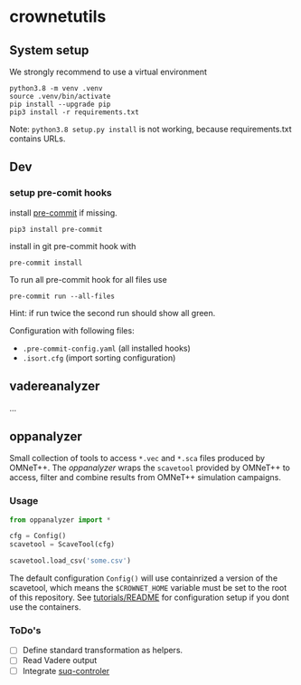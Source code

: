 # crownetutils

## System setup
We strongly recommend to use a virtual environment
```
python3.8 -m venv .venv
source .venv/bin/activate
pip install --upgrade pip
pip3 install -r requirements.txt
```
Note: `python3.8 setup.py install` is not working, because requirements.txt contains URLs.

## Dev

### setup pre-comit hooks

install [pre-commit](https://pre-commit.com/#config-args) if missing.

```
pip3 install pre-commit
```

install in git pre-commit hook with

```
pre-commit install
```

To run all pre-commit hook for all files use

```
pre-commit run --all-files
```

Hint: if run twice the second run should show all green.

Configuration with following files:

- `.pre-commit-config.yaml` (all installed hooks)
- `.isort.cfg` (import sorting configuration)



## vadereanalyzer

...

## oppanalyzer

Small collection of tools to access `*.vec` and
`*.sca` files produced by OMNeT++. The *oppanalyzer*
wraps the `scavetool` provided by OMNeT++ to
access, filter and combine results from OMNeT++ simulation
campaigns.

### Usage

```python
from oppanalyzer import *

cfg = Config()
scavetool = ScaveTool(cfg)

scavetool.load_csv('some.csv')

```

The default configuration `Config()` will use
containrized a version of the scavetool, which means
the `$CROWNET_HOME` variable must be set to the
root of this repository. See [tutorials/README](tutorials/README.md)
for configuration setup if you dont use the containers.

### ToDo's

- [ ] Define standard transformation as helpers.
- [ ] Read Vadere output
- [ ] Integrate [suq-controler](https://gitlab.lrz.de/vadere/suq-controller)
